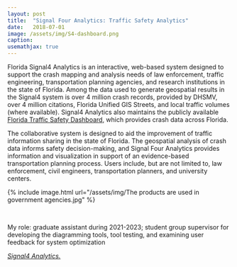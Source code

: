 ```yaml
---
layout: post
title:  "Signal Four Analytics: Traffic Safety Analytics"
date:   2018-07-01
image: /assets/img/S4-dashboard.png
caption:
usemathjax: true
---
```


Florida Signal4 Analytics is an interactive, web-based system designed to support the crash mapping and analysis needs of law enforcement, traffic engineering, transportation planning agencies, and research institutions in the state of Florida. Among the data used to generate geospatial results in the Signal4 system is over 4 million crash records, provided by DHSMV, over 4 million citations, Florida Unified GIS Streets, and local traffic volumes (where available). Signal4 Analytics also maintains the publicly available [Florida Traffic Safety Dashboard](https://signal4analytics.com/), which provides crash data across Florida. 

The collaborative system is designed to aid the improvement of traffic information sharing in the state of Florida. The geospatial analysis of crash data informs safety decision-making, and Signal Four Analytics provides information and visualization in support of an evidence-based transportation planning process. Users include, but are not limited to, law enforcement, civil engineers, transportation planners, and university centers.

{% include image.html url="/assets/img/The products are used in government agencies.jpg" %}

<br />

My role: graduate assistant during 2021-2023; student group supervisor for developing the diagramming tools, tool testing, and examining user feedback for system optimization

[*Signal4 Analytics.*](https://www.geoplan.ufl.edu/portfolio/signal4/)

